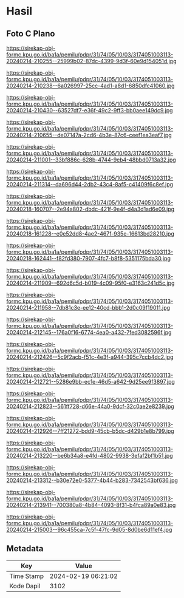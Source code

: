 # Hasil

## Foto C Plano

https://sirekap-obj-formc.kpu.go.id/ba1a/pemilu/pdpr/31/74/05/10/03/3174051003113-20240214-210255--25999b02-87dc-4399-9d3f-60e9d154051d.jpg

https://sirekap-obj-formc.kpu.go.id/ba1a/pemilu/pdpr/31/74/05/10/03/3174051003113-20240214-210238--6a026997-25cc-4ad1-a8d1-6850dfc41060.jpg

https://sirekap-obj-formc.kpu.go.id/ba1a/pemilu/pdpr/31/74/05/10/03/3174051003113-20240214-210430--63527df7-e36f-49c2-9ff3-bb0aee149dc9.jpg

https://sirekap-obj-formc.kpu.go.id/ba1a/pemilu/pdpr/31/74/05/10/03/3174051003113-20240214-210655--de07147a-2cd6-4b3e-87c6-ceef1ea3eaf7.jpg

https://sirekap-obj-formc.kpu.go.id/ba1a/pemilu/pdpr/31/74/05/10/03/3174051003113-20240214-211001--33bf886c-628b-4744-9eb4-48bbd0713a32.jpg

https://sirekap-obj-formc.kpu.go.id/ba1a/pemilu/pdpr/31/74/05/10/03/3174051003113-20240214-211314--da696d44-2db2-43c4-8af5-c41409f6c8ef.jpg

https://sirekap-obj-formc.kpu.go.id/ba1a/pemilu/pdpr/31/74/05/10/03/3174051003113-20240218-160707--2e94a802-dbdc-421f-9e4f-d4a3d1ad6e09.jpg

https://sirekap-obj-formc.kpu.go.id/ba1a/pemilu/pdpr/31/74/05/10/03/3174051003113-20240218-161228--e0e52dd8-4ae2-467f-935e-16613bd28210.jpg

https://sirekap-obj-formc.kpu.go.id/ba1a/pemilu/pdpr/31/74/05/10/03/3174051003113-20240218-162441--f82fd380-7907-4fc7-b8f8-5351175bda30.jpg

https://sirekap-obj-formc.kpu.go.id/ba1a/pemilu/pdpr/31/74/05/10/03/3174051003113-20240214-211909--692d6c5d-b019-4c09-95f0-e3163c241d5c.jpg

https://sirekap-obj-formc.kpu.go.id/ba1a/pemilu/pdpr/31/74/05/10/03/3174051003113-20240214-211958--7db81c3e-ee12-40cd-bbb1-2d0c09f19011.jpg

https://sirekap-obj-formc.kpu.go.id/ba1a/pemilu/pdpr/31/74/05/10/03/3174051003113-20240214-212145--176a0f16-6774-4ea0-a432-7fed3082596f.jpg

https://sirekap-obj-formc.kpu.go.id/ba1a/pemilu/pdpr/31/74/05/10/03/3174051003113-20240214-212426--5c9f2acb-f51c-4e3f-a944-395c7ccb4dc2.jpg

https://sirekap-obj-formc.kpu.go.id/ba1a/pemilu/pdpr/31/74/05/10/03/3174051003113-20240214-212721--5286e9bb-ec1e-46d5-a642-9d25ee9f3897.jpg

https://sirekap-obj-formc.kpu.go.id/ba1a/pemilu/pdpr/31/74/05/10/03/3174051003113-20240214-212823--561ff728-d66e-44a0-9dcf-32c0ae2e8239.jpg

https://sirekap-obj-formc.kpu.go.id/ba1a/pemilu/pdpr/31/74/05/10/03/3174051003113-20240214-212926--7ff21272-bdd9-45cb-b5dc-d429b1e8b799.jpg

https://sirekap-obj-formc.kpu.go.id/ba1a/pemilu/pdpr/31/74/05/10/03/3174051003113-20240214-213220--be6b34a8-e4fd-4802-9938-3efaf2bf1b51.jpg

https://sirekap-obj-formc.kpu.go.id/ba1a/pemilu/pdpr/31/74/05/10/03/3174051003113-20240214-213312--b30e72e0-5377-4b44-b283-7342543bf636.jpg

https://sirekap-obj-formc.kpu.go.id/ba1a/pemilu/pdpr/31/74/05/10/03/3174051003113-20240214-213941--700380a8-4b84-4093-8f31-b4fca89a0e83.jpg

https://sirekap-obj-formc.kpu.go.id/ba1a/pemilu/pdpr/31/74/05/10/03/3174051003113-20240214-215003--96c455ca-7c5f-47fc-9d05-8d0be6d11ef4.jpg


## Metadata

| Key        | Value               |
| ---------- | ------------------- |
| Time Stamp | 2024-02-19 06:21:02 |
| Kode Dapil | 3102                |



